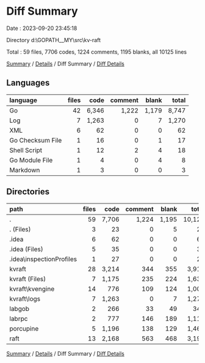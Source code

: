 # Diff Summary

Date : 2023-09-20 23:45:18

Directory d:\\GOPATH__MY\\src\\kv-raft

Total : 59 files,  7706 codes, 1224 comments, 1195 blanks, all 10125 lines

[Summary](results.md) / [Details](details.md) / Diff Summary / [Diff Details](diff-details.md)

## Languages
| language | files | code | comment | blank | total |
| :--- | ---: | ---: | ---: | ---: | ---: |
| Go | 42 | 6,346 | 1,222 | 1,179 | 8,747 |
| Log | 7 | 1,263 | 0 | 7 | 1,270 |
| XML | 6 | 62 | 0 | 0 | 62 |
| Go Checksum File | 1 | 16 | 0 | 1 | 17 |
| Shell Script | 1 | 12 | 2 | 4 | 18 |
| Go Module File | 1 | 4 | 0 | 4 | 8 |
| Markdown | 1 | 3 | 0 | 0 | 3 |

## Directories
| path | files | code | comment | blank | total |
| :--- | ---: | ---: | ---: | ---: | ---: |
| . | 59 | 7,706 | 1,224 | 1,195 | 10,125 |
| . (Files) | 3 | 23 | 0 | 5 | 28 |
| .idea | 6 | 62 | 0 | 0 | 62 |
| .idea (Files) | 5 | 35 | 0 | 0 | 35 |
| .idea\\inspectionProfiles | 1 | 27 | 0 | 0 | 27 |
| kvraft | 28 | 3,214 | 344 | 355 | 3,913 |
| kvraft (Files) | 7 | 1,175 | 235 | 224 | 1,634 |
| kvraft\\kvengine | 14 | 776 | 109 | 124 | 1,009 |
| kvraft\\logs | 7 | 1,263 | 0 | 7 | 1,270 |
| labgob | 2 | 266 | 33 | 49 | 348 |
| labrpc | 2 | 777 | 146 | 189 | 1,112 |
| porcupine | 5 | 1,196 | 138 | 129 | 1,463 |
| raft | 13 | 2,168 | 563 | 468 | 3,199 |

[Summary](results.md) / [Details](details.md) / Diff Summary / [Diff Details](diff-details.md)